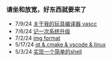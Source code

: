 ### 请坐和放宽，好东西就要来了

* 7/9/24    [关于我的玩具编译器 vascc](/post/compiler/_0.html)
* 7/6/24    [记一次系统升级](/post/linux/debian-upgrade.html)
* 7/2/24    [img format](/post/util/img.html)
* 5/17/24   [qt & cmake & vscode & linux](/post/qt/helloworld.html)
* 5/3/24    [实现一个简单的shell](/post/linux/shell.html)
